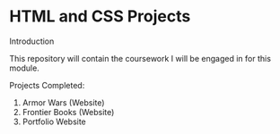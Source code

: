 # HTML and CSS Projects
 Introduction

This repository will contain the coursework I will be engaged in for this module.

Projects Completed:

1. Armor Wars (Website)
2. Frontier Books (Website)
3. Portfolio Website

